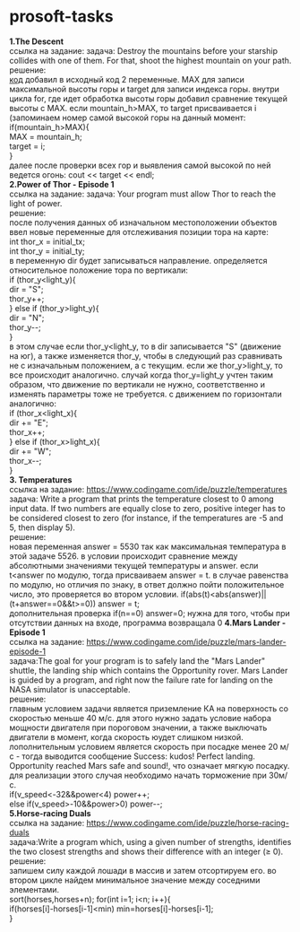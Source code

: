# prosoft-tasks
**1.The Descent**  
ссылка на задание:
задача: Destroy the mountains before your starship collides with one of them. For that, shoot the highest mountain on your path.  
решение:  
[код](solutions/The_Descent.cpp)
добавил в исходный код 2 переменные. MAX для записи максимальной высоты горы и target для записи индекса горы. внутри цикла for, где идет обработка высоты горы добавил сравнение текущей высоты с MAX. если mountain_h>MAX, то target присваивается i (запоминаем номер самой высокой горы на данный момент:  
if(mountain_h>MAX){  
  MAX = mountain_h;  
  target = i;  
}  
далее после проверки всех гор и выявления самой высокой по ней ведется огонь: cout << target << endl;  
**2.Power of Thor - Episode 1**  
ссылка на задание:
задача: Your program must allow Thor to reach the light of power.  
решение:  
после получения данных об изначальном местоположении объектов ввел новые переменные для отслеживания позиции тора на карте:   
    int thor_x = initial_tx;  
    int thor_y = initial_ty;  
в переменную dir будет записываться направление. определяется относительное положение тора по вертикали:  
if (thor_y<light_y){  
            dir = "S";  
            thor_y++;  
        } else if (thor_y>light_y){  
            dir = "N";  
            thor_y--;  
        }  
в этом случае если thor_y<light_y, то в dir записывается "S" (движение на юг), а также изменяется thor_y, чтобы в следующий раз сравнивать не с изначальным положением, а с текущим. если же thor_y>light_y, то все происходит аналогично. случай когда thor_y=light_y учтен таким образом, что движение по вертикали не нужно, соответственно и изменять параметры тоже не требуется. с движением по горизонтали аналогично:  
if (thor_x<light_x){  
            dir += "E";  
            thor_x++;  
        } else if (thor_x>light_x){  
            dir += "W";  
            thor_x--;  
        }  
**3. Temperatures**  
ссылка на задание: https://www.codingame.com/ide/puzzle/temperatures  
задача: Write a program that prints the temperature closest to 0 among input data. If two numbers are equally close to zero, positive integer has to be considered closest to zero (for instance, if the temperatures are -5 and 5, then display 5).  
решение:  
новая переменная answer = 5530 так как максимальная температура в этой задаче 5526. в условии происходит сравнение между абсолютными значениями текущей температуры и answer. если t<answer по модулю, тогда присваиваем answer = t. в случае равенства по модулю, но отличия по знаку, в ответ должно пойти положительное число, это проверяется во втором условии.
  if(abs(t)<abs(answer)||(t+answer==0&&t>=0)) answer = t;  
дополнительная проверка if(n==0) answer=0; нужна для того, чтобы при отсутствии данных на входе, программа возвращала 0
**4.Mars Lander - Episode 1**  
ссылка на задание: https://www.codingame.com/ide/puzzle/mars-lander-episode-1  
задача:The goal for your program is to safely land the "Mars Lander" shuttle, the landing ship which contains the Opportunity rover. Mars Lander is guided by a program, and right now the failure rate for landing on the NASA simulator is unacceptable.  
решение:  
главным условием задачи является приземление КА на поверхность со скоростью меньше 40 м/с. для этого нужно задать условие набора мощности двигателя при пороговом значении, а также выключать двигатели в момент, когда скорость юудет слишком низкой. лополнительным условием является скорость при посадке менее 20 м/с - тогда выводится сообщение Success: kudos! Perfect landing. Opportunity reached Mars safe and sound!, что означает мягкую посадку. для реализации этого случая необходимо начать торможение при 30м/с.   
        if(v_speed<-32&&power<4) power++;  
        else if(v_speed>-10&&power>0) power--;  
**5.Horse-racing Duals**  
ссылка на задание: https://www.codingame.com/ide/puzzle/horse-racing-duals  
задача:Write a program which, using a given number of strengths, identifies the two closest strengths and shows their difference with an integer (≥ 0).  
решение:  
запишем силу каждой лошади в массив и затем отсортируем его. во втором цикле найдем минимальное значение между соседними элементами.  
    sort(horses,horses+n);
    for(int i=1; i<n; i++){  
        if(horses[i]-horses[i-1]<min) min=horses[i]-horses[i-1];  
    }  





  

